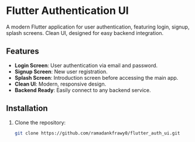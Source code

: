 # Flutter Authentication UI

A modern Flutter application for user authentication, featuring login, signup, splash screens. Clean UI, designed for easy backend integration.

## Features

- **Login Screen**: User authentication via email and password.
- **Signup Screen**: New user registration.
- **Splash Screen**: Introduction screen before accessing the main app.
- **Clean UI**: Modern, responsive design.
- **Backend Ready**: Easily connect to any backend service.

## Installation

1. Clone the repository:
   ```bash
   git clone https://github.com/ramadankfrawy0/flutter_auth_ui.git
